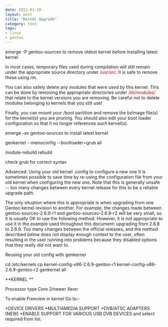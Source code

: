 ```yaml
---
date: 2012-01-18
layout: post
title: "Kernel Upgrade"
category: tech 
tags:
- linux
- gentoo
---
```


emerge -P gentoo-sources to remove oldest kernel before installing latest
kernel

In most cases, temporary files used during compilation will still remain under
the appropriate source directory under <span style="color:
red;">/usr/src</span>. It is safe to remove these using rm.

You can also safely delete any modules that were used by this kernel. This can
be done by removing the appropriate directories under <span style="color:
red;">/lib/modules/</span> that relate to the kernel versions you are
removing. Be careful not to delete modules belonging to kernels that you still
use!

Finally, you can mount your /boot partition and remove the bzImage
file(s) for the kernel(s) you are pruning. You should also edit your boot
loader configuration so that it no longer references such kernel(s).

emerge -av gentoo-sources to install latest kernel

genkernel --menuconfig --bootloader=grub all

module-rebuild rebuild

check grub for correct syntax

Advanced: Using your old kernel .config to configure a new one It is sometimes
possible to save time by re-using the configuration file from your old kernel
when configuring the new one. Note that this is generally unsafe -- too many
changes between every kernel release for this to be a reliable upgrade
path.

The only situation where this is appropriate is when upgrading from one Gentoo
kernel revision to another. For example, the changes made between
gentoo-sources-2.6.9-r1 and gentoo-sources-2.6.9-r2 will be very small, so it
is usually OK to use the following method. However, it is not appropriate to
use it in the example used throughout this document: upgrading from 2.6.8 to
2.6.9. Too many changes between the official releases, and the method
described below does not display enough context to the user, often resulting
in the user running into problems because they disabled options that they
really did not want to.

Reusing your old config with genkernel

cd /etc/kernels
cp kernel-config-x86-2.6.9-gentoo-r1 kernel-config-x86-2.6.9-gentoo-r2
genkernel all

**KERNEL **

Processor type
Core 2/newer Xeon

To enable Freeview in kernel
Go to:-

 *DEVICE DRIVERS
 *MULTIAMEDIA SUPPORT
 *DVB/ATSC ADAPTERS (NEW)
 *ENABLE SUPPORT FOR VARIOUS USB DVB DEVICES
and select required from list.
